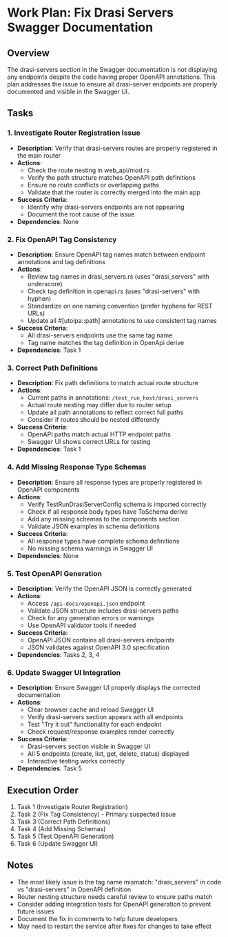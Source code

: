# Work Plan: Fix Drasi Servers Swagger Documentation

## Overview
The drasi-servers section in the Swagger documentation is not displaying any endpoints despite the code having proper OpenAPI annotations. This plan addresses the issue to ensure all drasi-server endpoints are properly documented and visible in the Swagger UI.

## Tasks

### 1. Investigate Router Registration Issue
- **Description**: Verify that drasi-servers routes are properly registered in the main router
- **Actions**: 
  - Check the route nesting in web_api/mod.rs
  - Verify the path structure matches OpenAPI path definitions
  - Ensure no route conflicts or overlapping paths
  - Validate that the router is correctly merged into the main app
- **Success Criteria**: 
  - Identify why drasi-servers endpoints are not appearing
  - Document the root cause of the issue
- **Dependencies**: None

### 2. Fix OpenAPI Tag Consistency
- **Description**: Ensure OpenAPI tag names match between endpoint annotations and tag definitions
- **Actions**: 
  - Review tag names in drasi_servers.rs (uses "drasi_servers" with underscore)
  - Check tag definition in openapi.rs (uses "drasi-servers" with hyphen)
  - Standardize on one naming convention (prefer hyphens for REST URLs)
  - Update all #[utoipa::path] annotations to use consistent tag names
- **Success Criteria**: 
  - All drasi-servers endpoints use the same tag name
  - Tag name matches the tag definition in OpenApi derive
- **Dependencies**: Task 1

### 3. Correct Path Definitions
- **Description**: Fix path definitions to match actual route structure
- **Actions**: 
  - Current paths in annotations: `/test_run_host/drasi_servers`
  - Actual route nesting may differ due to router setup
  - Update all path annotations to reflect correct full paths
  - Consider if routes should be nested differently
- **Success Criteria**: 
  - OpenAPI paths match actual HTTP endpoint paths
  - Swagger UI shows correct URLs for testing
- **Dependencies**: Task 1

### 4. Add Missing Response Type Schemas
- **Description**: Ensure all response types are properly registered in OpenAPI components
- **Actions**: 
  - Verify TestRunDrasiServerConfig schema is imported correctly
  - Check if all response body types have ToSchema derive
  - Add any missing schemas to the components section
  - Validate JSON examples in schema definitions
- **Success Criteria**: 
  - All response types have complete schema definitions
  - No missing schema warnings in Swagger UI
- **Dependencies**: None

### 5. Test OpenAPI Generation
- **Description**: Verify the OpenAPI JSON is correctly generated
- **Actions**: 
  - Access `/api-docs/openapi.json` endpoint
  - Validate JSON structure includes drasi-servers paths
  - Check for any generation errors or warnings
  - Use OpenAPI validator tools if needed
- **Success Criteria**: 
  - OpenAPI JSON contains all drasi-servers endpoints
  - JSON validates against OpenAPI 3.0 specification
- **Dependencies**: Tasks 2, 3, 4

### 6. Update Swagger UI Integration
- **Description**: Ensure Swagger UI properly displays the corrected documentation
- **Actions**: 
  - Clear browser cache and reload Swagger UI
  - Verify drasi-servers section appears with all endpoints
  - Test "Try it out" functionality for each endpoint
  - Check request/response examples render correctly
- **Success Criteria**: 
  - Drasi-servers section visible in Swagger UI
  - All 5 endpoints (create, list, get, delete, status) displayed
  - Interactive testing works correctly
- **Dependencies**: Task 5

## Execution Order
1. Task 1 (Investigate Router Registration)
2. Task 2 (Fix Tag Consistency) - Primary suspected issue
3. Task 3 (Correct Path Definitions)
4. Task 4 (Add Missing Schemas)
5. Task 5 (Test OpenAPI Generation)
6. Task 6 (Update Swagger UI)

## Notes
- The most likely issue is the tag name mismatch: "drasi_servers" in code vs "drasi-servers" in OpenAPI definition
- Router nesting structure needs careful review to ensure paths match
- Consider adding integration tests for OpenAPI generation to prevent future issues
- Document the fix in comments to help future developers
- May need to restart the service after fixes for changes to take effect